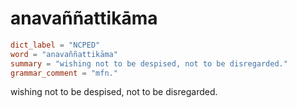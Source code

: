 # anavaññattikāma

``` toml
dict_label = "NCPED"
word = "anavaññattikāma"
summary = "wishing not to be despised, not to be disregarded."
grammar_comment = "mfn."
```

wishing not to be despised, not to be disregarded.

